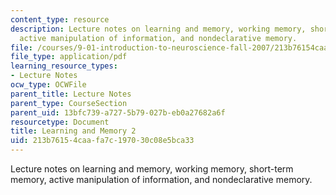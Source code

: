 ```yaml
---
content_type: resource
description: Lecture notes on learning and memory, working memory, short-term memory,
  active manipulation of information, and nondeclarative memory.
file: /courses/9-01-introduction-to-neuroscience-fall-2007/213b76154caafa7c197030c08e5bca33_21_nondeclarativ.pdf
file_type: application/pdf
learning_resource_types:
- Lecture Notes
ocw_type: OCWFile
parent_title: Lecture Notes
parent_type: CourseSection
parent_uid: 13bfc739-a727-5b79-027b-eb0a27682a6f
resourcetype: Document
title: Learning and Memory 2
uid: 213b7615-4caa-fa7c-1970-30c08e5bca33
---
```

Lecture notes on learning and memory, working memory, short-term memory, active manipulation of information, and nondeclarative memory.

